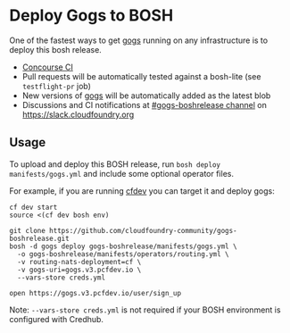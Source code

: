 # Deploy Gogs to BOSH

One of the fastest ways to get [gogs](http://gogs.io/) running on any infrastructure is to deploy this bosh release.

* [Concourse CI](https://ci.starkandwayne.com/teams/main/pipelines/gogs-boshrelease?groups=gogs-boshrelease)
* Pull requests will be automatically tested against a bosh-lite (see `testflight-pr` job)
* New versions of [gogs](http://gogs.io/) will be automatically added as the latest blob
* Discussions and CI notifications at [#gogs-boshrelease channel](https://cloudfoundry.slack.com/messages/C6PMMSW3T/) on https://slack.cloudfoundry.org

## Usage

To upload and deploy this BOSH release, run `bosh deploy manifests/gogs.yml` and include some optional operator files.

For example, if you are running [cfdev](https://github.com/cloudfoundry-incubator/cfdev) you can target it and deploy gogs:

```plain
cf dev start
source <(cf dev bosh env)

git clone https://github.com/cloudfoundry-community/gogs-boshrelease.git
bosh -d gogs deploy gogs-boshrelease/manifests/gogs.yml \
  -o gogs-boshrelease/manifests/operators/routing.yml \
  -v routing-nats-deployment=cf \
  -v gogs-uri=gogs.v3.pcfdev.io \
  --vars-store creds.yml

open https://gogs.v3.pcfdev.io/user/sign_up
```

Note: `--vars-store creds.yml` is not required if your BOSH environment is configured with Credhub.